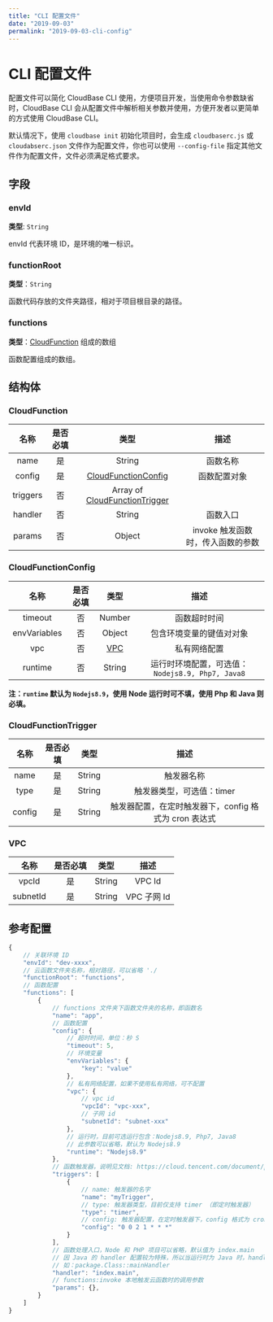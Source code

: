 ```yaml
---
title: "CLI 配置文件"
date: "2019-09-03"
permalink: "2019-09-03-cli-config"
---
```


# CLI 配置文件

配置文件可以简化 CloudBase CLI 使用，方便项目开发，当使用命令参数缺省时，CloudBase CLI 会从配置文件中解析相关参数并使用，方便开发者以更简单的方式使用 CloudBase CLI。

默认情况下，使用 `cloudbase init` 初始化项目时，会生成 `cloudbaserc.js` 或 `cloudabserc.json` 文件作为配置文件，你也可以使用 `--config-file` 指定其他文件作为配置文件，文件必须满足格式要求。

## 字段

### envId

**类型**: `String`

envId 代表环境 ID，是环境的唯一标识。

### functionRoot

**类型**：`String`

函数代码存放的文件夹路径，相对于项目根目录的路径。

### functions

**类型**：[CloudFunction](#cloudfunction) 组成的数组

函数配置组成的数组。

## 结构体

### CloudFunction

|   名称   | 是否必填 |                          类型                          |               描述                |
| :------: | :------: | :----------------------------------------------------: | :-------------------------------: |
|   name   |    是    |                         String                         |             函数名称              |
|  config  |    是    |      [CloudFunctionConfig](#cloudfunctionconfig)       |           函数配置对象            |
| triggers |    否    | Array of [CloudFunctionTrigger](#cloudfunctiontrigger) |                                   |
| handler  |    否    |                         String                         |             函数入口              |
|  params  |    否    |                         Object                         | invoke 触发函数时，传入函数的参数 |

### CloudFunctionConfig

|     名称     | 是否必填 |    类型     |                       描述                        |
| :----------: | :------: | :---------: | :-----------------------------------------------: |
|   timeout    |    否    |   Number    |                   函数超时时间                    |
| envVariables |    否    |   Object    |             包含环境变量的键值对对象              |
|     vpc      |    否    | [VPC](#vpc) |                   私有网络配置                    |
|   runtime    |    否    |   String    | 运行时环境配置，可选值： `Nodejs8.9, Php7, Java8` |

**注：`runtime` 默认为 `Nodejs8.9`，使用 Node 运行时可不填，使用 Php 和 Java 则必填。**

### CloudFunctionTrigger

|  名称  | 是否必填 |  类型  |                         描述                          |
| :----: | :------: | :----: | :---------------------------------------------------: |
|  name  |    是    | String |                      触发器名称                       |
|  type  |    是    | String |               触发器类型，可选值：timer               |
| config |    是    | String | 触发器配置，在定时触发器下，config 格式为 cron 表达式 |

### VPC

|   名称   | 是否必填 |  类型  |    描述     |
| :------: | :------: | :----: | :---------: |
|  vpcId   |    是    | String |   VPC Id    |
| subnetId |    是    | String | VPC 子网 Id |

## 参考配置

```js
{
    // 关联环境 ID
    "envId": "dev-xxxx",
    // 云函数文件夹名称，相对路径，可以省略 './
    "functionRoot": "functions",
    // 函数配置
    "functions": [
        {
            // functions 文件夹下函数文件夹的名称，即函数名
            "name": "app",
            // 函数配置
            "config": {
                // 超时时间，单位：秒 S
                "timeout": 5,
                // 环境变量
                "envVariables": {
                    "key": "value"
                },
                // 私有网络配置，如果不使用私有网络，可不配置
                "vpc": {
                    // vpc id
                    "vpcId": "vpc-xxx",
                    // 子网 id
                    "subnetId": "subnet-xxx"
                },
                // 运行时，目前可选运行包含：Nodejs8.9, Php7, Java8
                // 此参数可以省略，默认为 Nodejs8.9
                "runtime": "Nodejs8.9"
            },
            // 函数触发器，说明见文档: https://cloud.tencent.com/document/product/876/32314
            "triggers": [
                {
                    // name: 触发器的名字
                    "name": "myTrigger",
                    // type: 触发器类型，目前仅支持 timer （即定时触发器）
                    "type": "timer",
                    // config: 触发器配置，在定时触发器下，config 格式为 cron 表达式
                    "config": "0 0 2 1 * * *"
                }
            ],
            // 函数处理入口，Node 和 PHP 项目可以省略，默认值为 index.main
            // 因 Java 的 handler 配置较为特殊，所以当运行时为 Java 时，handler 不能省略
            // 如：package.Class::mainHandler
            "handler": "index.main",
            // functions:invoke 本地触发云函数时的调用参数
            "params": {},
        }
    ]
}
```
